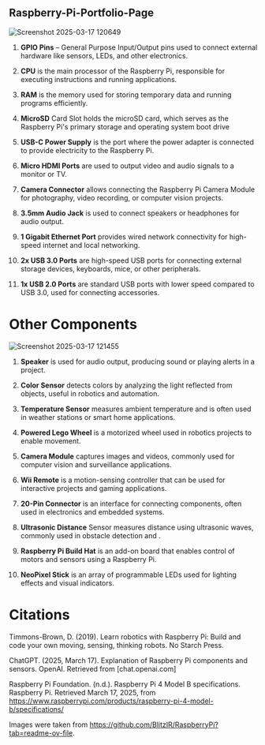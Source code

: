 ## Raspberry-Pi-Portfolio-Page

![Screenshot 2025-03-17 120649](https://github.com/user-attachments/assets/f78bfc79-5812-4687-bbc5-f6cbb3f6a40c)


1. **GPIO Pins** – General Purpose Input/Output pins used to connect external hardware like sensors, LEDs, and other electronics.

2. **CPU** is the main processor of the Raspberry Pi, responsible for executing instructions and running applications.

3. **RAM** is the memory used for storing temporary data and running programs efficiently.

4. **MicroSD** Card Slot holds the microSD card, which serves as the Raspberry Pi's primary storage and operating system boot drive

5. **USB-C Power Supply** is the port where the power adapter is connected to provide electricity to the Raspberry Pi.

6. **Micro HDMI Ports** are used to output video and audio signals to a monitor or TV.

7. **Camera Connector** allows connecting the Raspberry Pi Camera Module for photography, video recording, or computer vision projects.

8. **3.5mm Audio Jack** is used to connect speakers or headphones for audio output.

9. **1 Gigabit Ethernet Port** provides wired network connectivity for high-speed internet and local networking.

10. **2x USB 3.0 Ports** are high-speed USB ports for connecting external storage devices, keyboards, mice, or other peripherals.

11. **1x USB 2.0 Ports** are standard USB ports with lower speed compared to USB 3.0, used for connecting accessories.

# Other Components

![Screenshot 2025-03-17 121455](https://github.com/user-attachments/assets/ff4fbd50-0a25-4d5c-a5c6-fa9ce9eb96f6) 

1. **Speaker** is used for audio output, producing sound or playing alerts in a project.

2. **Color Sensor** detects colors by analyzing the light reflected from objects, useful in robotics and automation.

3. **Temperature Sensor** measures ambient temperature and is often used in weather stations or smart home applications.

4. **Powered Lego Wheel** is a motorized wheel used in robotics projects to enable movement.

5. **Camera Module** captures images and videos, commonly used for computer vision and surveillance applications.

6. **Wii Remote** is a motion-sensing controller that can be used for interactive projects and gaming applications.

7. **20-Pin Connector** is an interface for connecting components, often used in electronics and embedded systems.

8. **Ultrasonic Distance** Sensor measures distance using ultrasonic waves, commonly used in obstacle detection and .

9. **Raspberry Pi Build Hat** is an add-on board that enables control of motors and sensors using a Raspberry Pi.

10. **NeoPixel Stick** is an array of programmable LEDs used for lighting effects and visual indicators.

# Citations

Timmons-Brown, D. (2019). Learn robotics with Raspberry Pi: Build and code your own moving, sensing, thinking robots. No Starch Press.

ChatGPT. (2025, March 17). Explanation of Raspberry Pi components and sensors. OpenAI. Retrieved from [chat.openai.com]

Raspberry Pi Foundation. (n.d.). Raspberry Pi 4 Model B specifications. Raspberry Pi. Retrieved March 17, 2025, from https://www.raspberrypi.com/products/raspberry-pi-4-model-b/specifications/

Images were taken from https://github.com/BlitzIR/RaspberryPi?tab=readme-ov-file.



